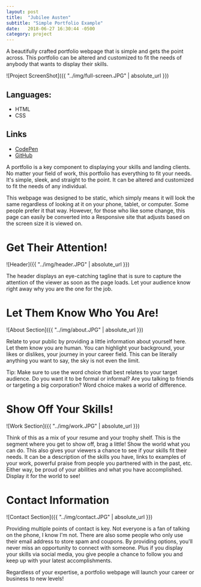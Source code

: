 ```yaml
---
layout: post
title:  "Jubilee Austen"
subtitle: "Simple Portfolio Example"
date:   2018-06-27 16:30:44 -0500
category: project
---
```


A beautifully crafted portfolio webpage that is simple and gets the point across. This portfolio can be altered and customized to fit the needs of anybody that wants to display their skills.

![Project ScreenShot]({{ "../img/full-screen.JPG" | absolute_url }})

## Languages: 
- HTML
- CSS

## Links
- <a href="https://codepen.io/TraiLynne/full/mKGdBr/" target='_blank'>CodePen</a>
- <a href="https://github.com/TraiLynne/jubilee-austen" target='_blank'>GitHub</a>

A portfolio is a key component to displaying your skills and landing clients. No matter your field of work, this portfolio has everything to fit your needs. It's simple, sleek, and straight to the point. It can be altered and customized to fit the needs of any individual. 

This webpage was designed to be static, which simply means it will look the same regardless of looking at it on your phone, tablet, or computer. Some people prefer it that way. However, for those who like some change, this page can easily be converted into a Responsive site that adjusts based on the screen size it is viewed on.

# Get Their Attention!

![Header]({{ "../img/header.JPG" | absolute_url }})

The header displays an eye-catching tagline that is sure to capture the attention of the viewer as soon as the page loads.  Let your audience know right away why you are the one for the job.

# Let Them Know Who You Are!

![About Section]({{ "../img/about.JPG" | absolute_url }})

Relate to your public by providing a little information about yourself here. Let them know you are human. You can highlight your background, your likes or dislikes, your journey in your career field. This can be literally anything you want to say, the sky is not even the limit. 

Tip: Make sure to use the word choice that best relates to your target audience. Do you want it to be formal or informal? Are you talking to friends or targeting a big corporation? Word choice makes a world of difference.

# Show Off Your Skills!

![Work Section]({{ "../img/work.JPG" | absolute_url }})

Think of this as a mix of your resume and your trophy shelf. This is the segment where you get to show off, brag a little! Show the world what you can do. This also gives your viewers a chance to see if your skills fit their needs.
It can be a description of the skills you have, links to examples of your work, powerful praise from people you partnered with in the past, etc. Either way, be proud of your abilities and what you have accomplished. Display it for the world to see!

# Contact Information

![Contact Section]({{ "../img/contact.JPG" | absolute_url }})

Providing multiple points of contact is key. Not everyone is a fan of talking on the phone, I know I'm not. There are also some people who only use their email address to store spam and coupons. By providing options, you'll never miss an opportunity to connect with someone. Plus if you display your skills via social media, you give people a chance to follow you and keep up with your latest accomplishments.

Regardless of your expertise, a portfolio webpage will launch your career or business to new levels!